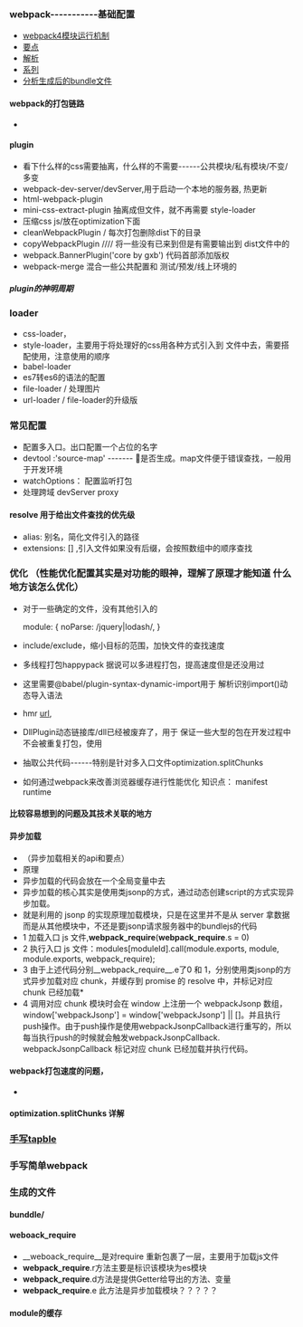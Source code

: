 
### webpack-----------基础配置
- [webpack4模块运行机制](https://zhuanlan.zhihu.com/p/79706247)
- [要点](https://segmentfault.com/a/1190000021699105)
-  [解析](https://juejin.im/post/5e1ca214518825265c24874b)
- [系列](https://juejin.im/user/57c91b3b165abd0068db89c2/posts)
- [分析生成后的bundle文件](https://juejin.im/post/5d4a4644f265da03ab423767)
####  webpack的打包链路
- 
#### plugin
- 看下什么样的css需要抽离，什么样的不需要------公共模块/私有模块/不变/多变
- webpack-dev-server/devServer,用于启动一个本地的服务器, 热更新
- html-webpack-plugin  
- mini-css-extract-plugin 抽离成但文件，就不再需要 style-loader
- 压缩css js/放在optimization下面
- cleanWebpackPlugin / 每次打包删除dist下的目录
- copyWebpackPlugin //// 将一些没有已来到但是有需要输出到  dist文件中的
- webpack.BannerPlugin('core by gxb') 代码首部添加版权
- webpack-merge 混合一些公共配置和 测试/预发/线上环境的
##### plugin的神明周期
### loader
- css-loader，
- style-loader，主要用于将处理好的css用各种方式引入到  文件中去，需要搭配使用，注意使用的顺序
- babel-loader
- es7转es6的语法的配置
- file-loader / 处理图片
- url-loader / file-loader的升级版
### 常见配置
- 配置多入口。出口配置一个占位的名字
- devtool :'source-map' ------- 是否生成。map文件便于错误查找，一般用于开发环境
- watchOptions： 配置监听打包
- 处理跨域 devServer proxy
#### resolve 用于给出文件查找的优先级
- alias: 别名，简化文件引入的路径
- extensions: [] ,引入文件如果没有后缀，会按照数组中的顺序查找

### 优化 （性能优化配置其实是对功能的眼神，理解了原理才能知道 什么地方该怎么优化）
- 对于一些确定的文件，没有其他引入的 

    module: {
      noParse: /jquery|lodash/,
    }
-  include/exclude，缩小目标的范围，加快文件的查找速度
- 多线程打包happypack 据说可以多进程打包，提高速度但是还没用过
- 这里需要@babel/plugin-syntax-dynamic-import用于 解析识别import()动态导入语法
- hmr [url](https://www.webpackjs.com/plugins/hot-module-replacement-plugin/),
- DllPlugin动态链接库/dll已经被废弃了，用于 保证一些大型的包在开发过程中不会被重复打包，使用 
- 抽取公共代码------特别是针对多入口文件optimization.splitChunks
- 如何通过webpack来改善浏览器缓存进行性能优化  知识点： manifest runtime 
####  比较容易想到的问题及其技术关联的地方
#### 异步加载
- （异步加载相关的api和要点）
- 原理
- 异步加载的代码会放在一个全局变量中去
- 异步加载的核心其实是使用类jsonp的方式，通过动态创建script的方式实现异步加载。
- 就是利用的 jsonp 的实现原理加载模块，只是在这里并不是从 server 拿数据而是从其他模块中，不还是要jsonp请求服务器中的bundlejs的代码
- 1 加载入口 js 文件,__webpack_require__(__webpack_require__.s = 0)
- 2 执行入口 js 文件：modules[moduleId].call(module.exports, module, module.exports, webpack_require);
- 3 由于上述代码分别__webpack_require__.e了0 和 1，分别使用类jsonp的方式异步加载对应 chunk，并缓存到 promise 的 resolve 中，并标记对应 chunk 已经加载*
- 4 调用对应 chunk 模块时会在 window 上注册一个 webpackJsonp 数组，window['webpackJsonp'] = window['webpackJsonp'] || []。并且执行push操作。由于push操作是使用webpackJsonpCallback进行重写的，所以每当执行push的时候就会触发webpackJsonpCallback. webpackJsonpCallback 标记对应 chunk 已经加载并执行代码。
#### webpack打包速度的问题，
- 
#### optimization.splitChunks 详解

### [手写tapble](https://juejin.im/post/5f0494e2e51d4534c4551c67?utm_source=gold_browser_extension#heading-27)
### 手写简单webpack

### 生成的文件
####  bunddle/ 
####  __weboack_require__ 
- __weboack_require__是对require 重新包裹了一层，主要用于加载js文件
- __webpack_require__.r方法主要是标识该模块为es模块
- __webpack_require__.d方法是提供Getter给导出的方法、变量
- __webpack_require__.e 此方法是异步加载模块？？？？？
####  module的缓存



